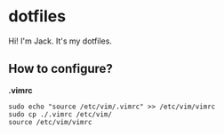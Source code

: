 # dotfiles
Hi! I'm Jack. It's my dotfiles.

## How to configure?

**.vimrc**

```shell
sudo echo "source /etc/vim/.vimrc" >> /etc/vim/vimrc
sudo cp ./.vimrc /etc/vim/
source /etc/vim/vimrc
```

